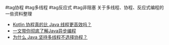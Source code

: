 #tag协程 #tag多线程 #tag反应式 #tag非阻塞
关于多线程、协程、反应式编程的一些资料整理
- [Kotlin 协程真的比 Java 线程更高效吗？](https://mp.weixin.qq.com/s/-OcCDI4L5GR8vVXSYhXJ7w)
- [一文带你彻底了解Java异步编程](http://javakk.com/563.html)
- [为什么 Java 坚持多线程不选择协程？](https://www.zhihu.com/question/332042250)
